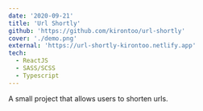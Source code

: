 ```yaml
---
date: '2020-09-21'
title: 'Url Shortly'
github: 'https://github.com/kirontoo/url-shortly'
cover: './demo.png'
external: 'https://url-shortly-kirontoo.netlify.app'
tech:
  - ReactJS
  - SASS/SCSS
  - Typescript
---
```


A small project that allows users to shorten urls.
